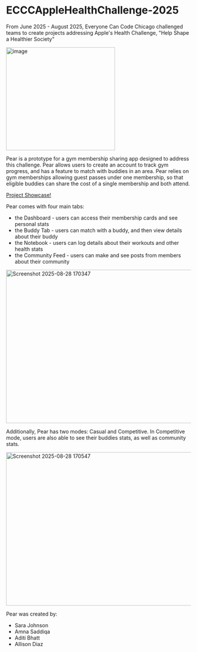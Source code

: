 # ECCCAppleHealthChallenge-2025
From June 2025 - August 2025, Everyone Can Code Chicago challenged teams to create projects addressing Apple's Health Challenge, "Help Shape a Healthier Society"

<img width="297" height="280" alt="image" src="https://github.com/user-attachments/assets/b0cff651-3658-43f3-87a2-604df71a5b9a" />

Pear is a prototype for a gym membership sharing app designed to address this challenge. Pear allows users to create an account to track gym progress, and has a feature to match with buddies in an area. Pear relies on gym memberships allowing guest passes under one membership, so that eligible buddies can share the cost of a single membership and both attend.

[Project Showcase!](https://www.behance.net/gallery/232035691/Pear-iOS-App-Dev-Internship)



Pear comes with four main tabs:
- the Dashboard - users can access their membership cards and see personal stats
- the Buddy Tab - users can match with a buddy, and then view details about their buddy
- the Notebook - users can log details about their workouts and other health stats
- the Community Feed - users can make and see posts from members about their community

<img width="756" height="417" alt="Screenshot 2025-08-28 170347" src="https://github.com/user-attachments/assets/736073bb-65f5-4ab4-80e4-e592660725cc" />

Additionally, Pear has two modes: Casual and Competitive.
In Competitive mode, users are also able to see their buddies stats, as well as community stats.

<img width="760" height="417" alt="Screenshot 2025-08-28 170547" src="https://github.com/user-attachments/assets/f99cb36d-66e5-44e5-949a-8bbfb172a7eb" />

Pear was created by:
- Sara Johnson
- Amna Saddiqa
- Aditi Bhatt
- Allison Diaz
